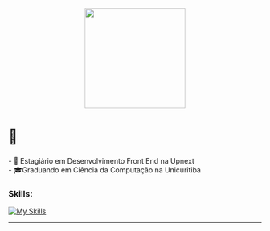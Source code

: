 <div align="center">
  <img height="200" src="https://i.pinimg.com/originals/c9/bc/21/c9bc210aa88b1e56726b1261a704351a.gif"  />
</div>

###

<h1 align="left">👻</h1>

###

<p align="left">- 🔭 Estagiário em Desenvolvimento Front End na Upnext<br>- 🎓Graduando em Ciência da Computação na Unicuritiba</p>

###

### **Skills:**

[![My Skills](https://skillicons.dev/icons?i=html,css,scss,typescript,react,next,tailwind,java,spring,mysql,postman,git&theme=light)](https://skillicons.dev)

-----------
###
